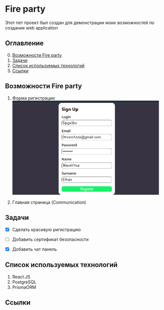 # Fire party
Этот пет проект был создан для демонстрации моих возможностей по создание web application


## Оглавление

0. [Возможности Fire party](#Возможности)
1. [Задачи](#Задачи)
2. [Список используемых технологий](#СписокТехнологий)
3. [Ссылки](#Ссылки)


## Возможности Fire party

1. Форма ригистрации
![Alt-текст](./docs/register_form.png "Орк")
2. Главная страница (Communication)

## Задачи
- [x] Сделать красивую ригистрацию
- [ ] Добавить сертификат безопасности
- [x] Добавить чат панель


## Список используемых технологий
1. React.JS
2. PostgreSQL
3. PrismaORM

## Ссылки